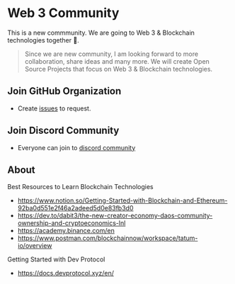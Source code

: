 # Web 3 Community

This is a new commmunity. We are going to Web 3 & Blockchain technologies together :rocket:. 

> Since we are new community, I am looking forward to more collaboration, share ideas and many more. We will create Open Source Projects that focus on Web 3 & Blockchain technologies.

## Join GitHub Organization

- Create [issues](https://github.com/web3community/support/issues/new/choose) to request.

## Join Discord Community
- Everyone can join to [discord community](https://discord.gg/3EN2UVE9mH)

## About

Best Resources to Learn Blockchain Technologies 
- https://www.notion.so/Getting-Started-with-Blockchain-and-Ethereum-92ba0d551e2f46a2adeed5d0e83fb3d0
- https://dev.to/dabit3/the-new-creator-economy-daos-community-ownership-and-cryptoeconomics-lnl
- https://academy.binance.com/en
- https://www.postman.com/blockchainnow/workspace/tatum-io/overview

Getting Started with Dev Protocol
- https://docs.devprotocol.xyz/en/
